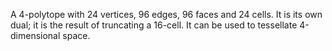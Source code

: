 A 4-polytope with 24 vertices, 96 edges, 96 faces and 24 cells. It is
its own dual; it is the result of truncating a 16-cell. It can be used
to tessellate 4-dimensional space.
